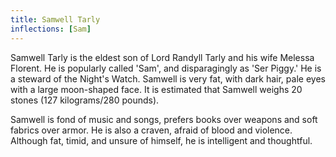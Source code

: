 ```yaml
---
title: Samwell Tarly
inflections: [Sam]
---
```


Samwell Tarly is the eldest son of Lord Randyll Tarly and his wife Melessa Florent. He is popularly called 'Sam', and disparagingly as 'Ser Piggy.' He is a steward of the Night's Watch. Samwell is very fat, with dark hair, pale eyes with a large moon-shaped face. It is estimated that Samwell weighs 20 stones (127 kilograms/280 pounds).

Samwell is fond of music and songs, prefers books over weapons and soft fabrics over armor. He is also a craven, afraid of blood and violence. Although fat, timid, and unsure of himself, he is intelligent and thoughtful. 


